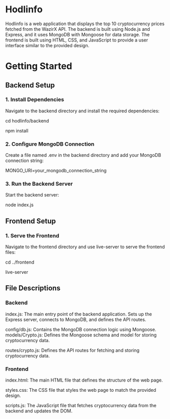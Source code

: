 
# Hodlinfo

Hodlinfo is a web application that displays the top 10 cryptocurrency prices fetched from the WazirX API. The backend is built using Node.js and Express, and it uses MongoDB with Mongoose for data storage. The frontend is built using HTML, CSS, and JavaScript to provide a user interface similar to the provided design.

# Getting Started
## Backend Setup
### 1. Install Dependencies

Navigate to the backend directory and install the required dependencies:

cd hodlinfo/backend 

npm install


### 2. Configure MongoDB Connection

Create a file named .env in the backend directory and add your MongoDB connection string:

MONGO_URI=your_mongodb_connection_string

### 3. Run the Backend Server

Start the backend server:

node index.js


## Frontend Setup
### 1. Serve the Frontend

Navigate to the frontend directory and use live-server to serve the frontend files:

cd ../frontend

live-server

## File Descriptions
### Backend
index.js: 
The main entry point of the backend application.
Sets up the Express server, connects to MongoDB, and defines the API routes.

config/db.js: Contains the MongoDB connection logic using Mongoose.
models/Crypto.js: Defines the Mongoose schema and model for storing cryptocurrency data.

routes/crypto.js: Defines the API routes for fetching and storing cryptocurrency data.

### Frontend

index.html: The main HTML file that defines the structure of the web page.

styles.css: The CSS file that styles the web page to match the provided design.

scripts.js: The JavaScript file that fetches cryptocurrency data from the backend and updates the DOM.
